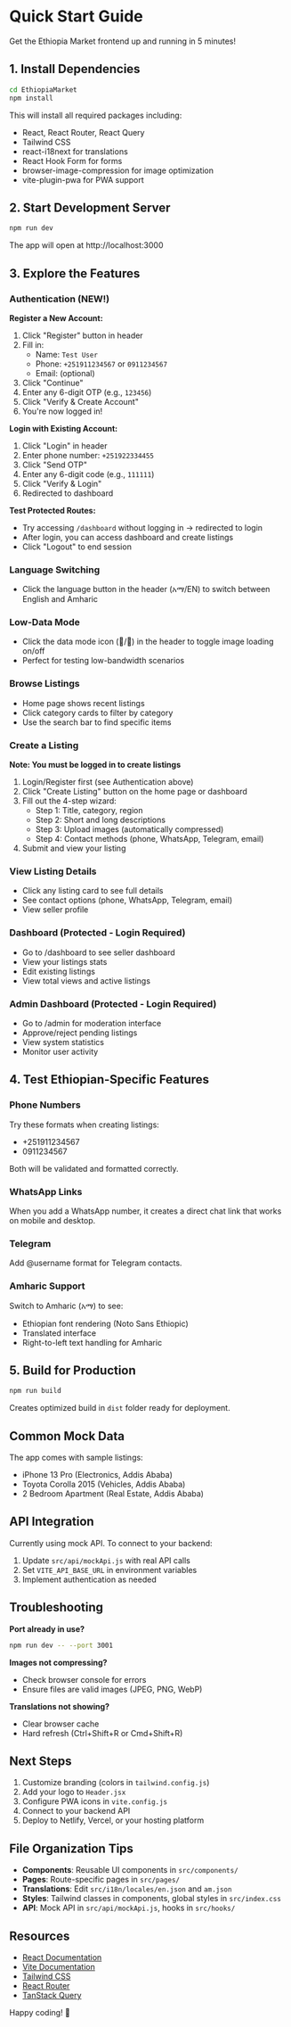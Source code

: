 # Quick Start Guide

Get the Ethiopia Market frontend up and running in 5 minutes!

## 1. Install Dependencies

```bash
cd EthiopiaMarket
npm install
```

This will install all required packages including:
- React, React Router, React Query
- Tailwind CSS
- react-i18next for translations
- React Hook Form for forms
- browser-image-compression for image optimization
- vite-plugin-pwa for PWA support

## 2. Start Development Server

```bash
npm run dev
```

The app will open at http://localhost:3000

## 3. Explore the Features

### Authentication (NEW!)

**Register a New Account:**
1. Click "Register" button in header
2. Fill in:
   - Name: `Test User`
   - Phone: `+251911234567` or `0911234567`
   - Email: (optional)
3. Click "Continue"
4. Enter any 6-digit OTP (e.g., `123456`)
5. Click "Verify & Create Account"
6. You're now logged in!

**Login with Existing Account:**
1. Click "Login" in header
2. Enter phone number: `+251922334455`
3. Click "Send OTP"
4. Enter any 6-digit code (e.g., `111111`)
5. Click "Verify & Login"
6. Redirected to dashboard

**Test Protected Routes:**
- Try accessing `/dashboard` without logging in → redirected to login
- After login, you can access dashboard and create listings
- Click "Logout" to end session

### Language Switching
- Click the language button in the header (አማ/EN) to switch between English and Amharic

### Low-Data Mode
- Click the data mode icon (📵/📶) in the header to toggle image loading on/off
- Perfect for testing low-bandwidth scenarios

### Browse Listings
- Home page shows recent listings
- Click category cards to filter by category
- Use the search bar to find specific items

### Create a Listing
**Note: You must be logged in to create listings**

1. Login/Register first (see Authentication above)
2. Click "Create Listing" button on the home page or dashboard
2. Fill out the 4-step wizard:
   - Step 1: Title, category, region
   - Step 2: Short and long descriptions
   - Step 3: Upload images (automatically compressed)
   - Step 4: Contact methods (phone, WhatsApp, Telegram, email)
3. Submit and view your listing

### View Listing Details
- Click any listing card to see full details
- See contact options (phone, WhatsApp, Telegram, email)
- View seller profile

### Dashboard (Protected - Login Required)
- Go to /dashboard to see seller dashboard
- View your listings stats
- Edit existing listings
- View total views and active listings

### Admin Dashboard (Protected - Login Required)
- Go to /admin for moderation interface
- Approve/reject pending listings
- View system statistics
- Monitor user activity

## 4. Test Ethiopian-Specific Features

### Phone Numbers
Try these formats when creating listings:
- +251911234567
- 0911234567

Both will be validated and formatted correctly.

### WhatsApp Links
When you add a WhatsApp number, it creates a direct chat link that works on mobile and desktop.

### Telegram
Add @username format for Telegram contacts.

### Amharic Support
Switch to Amharic (አማ) to see:
- Ethiopian font rendering (Noto Sans Ethiopic)
- Translated interface
- Right-to-left text handling for Amharic

## 5. Build for Production

```bash
npm run build
```

Creates optimized build in `dist` folder ready for deployment.

## Common Mock Data

The app comes with sample listings:
- iPhone 13 Pro (Electronics, Addis Ababa)
- Toyota Corolla 2015 (Vehicles, Addis Ababa)
- 2 Bedroom Apartment (Real Estate, Addis Ababa)

## API Integration

Currently using mock API. To connect to your backend:
1. Update `src/api/mockApi.js` with real API calls
2. Set `VITE_API_BASE_URL` in environment variables
3. Implement authentication as needed

## Troubleshooting

**Port already in use?**
```bash
npm run dev -- --port 3001
```

**Images not compressing?**
- Check browser console for errors
- Ensure files are valid images (JPEG, PNG, WebP)

**Translations not showing?**
- Clear browser cache
- Hard refresh (Ctrl+Shift+R or Cmd+Shift+R)

## Next Steps

1. Customize branding (colors in `tailwind.config.js`)
2. Add your logo to `Header.jsx`
3. Configure PWA icons in `vite.config.js`
4. Connect to your backend API
5. Deploy to Netlify, Vercel, or your hosting platform

## File Organization Tips

- **Components**: Reusable UI components in `src/components/`
- **Pages**: Route-specific pages in `src/pages/`
- **Translations**: Edit `src/i18n/locales/en.json` and `am.json`
- **Styles**: Tailwind classes in components, global styles in `src/index.css`
- **API**: Mock API in `src/api/mockApi.js`, hooks in `src/hooks/`

## Resources

- [React Documentation](https://react.dev)
- [Vite Documentation](https://vitejs.dev)
- [Tailwind CSS](https://tailwindcss.com)
- [React Router](https://reactrouter.com)
- [TanStack Query](https://tanstack.com/query)

Happy coding! 🚀

